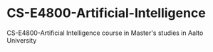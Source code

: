 # CS-E4800-Artificial-Intelligence
CS-E4800-Artificial Intelligence course in Master's studies in Aalto University
